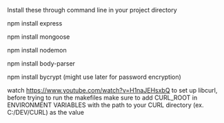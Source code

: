 Install these through command line in your project directory

npm install express 

npm install mongoose

npm install nodemon

npm install body-parser

npm install bycrypt (might use later for password encryption)

watch https://www.youtube.com/watch?v=H1naJEHsxbQ to set up libcurl, before trying to run the makefiles make sure to add CURL_ROOT in ENVIRONMENT VARIABLES with the path to your CURL directory (ex. C:/DEV/CURL) as the value
